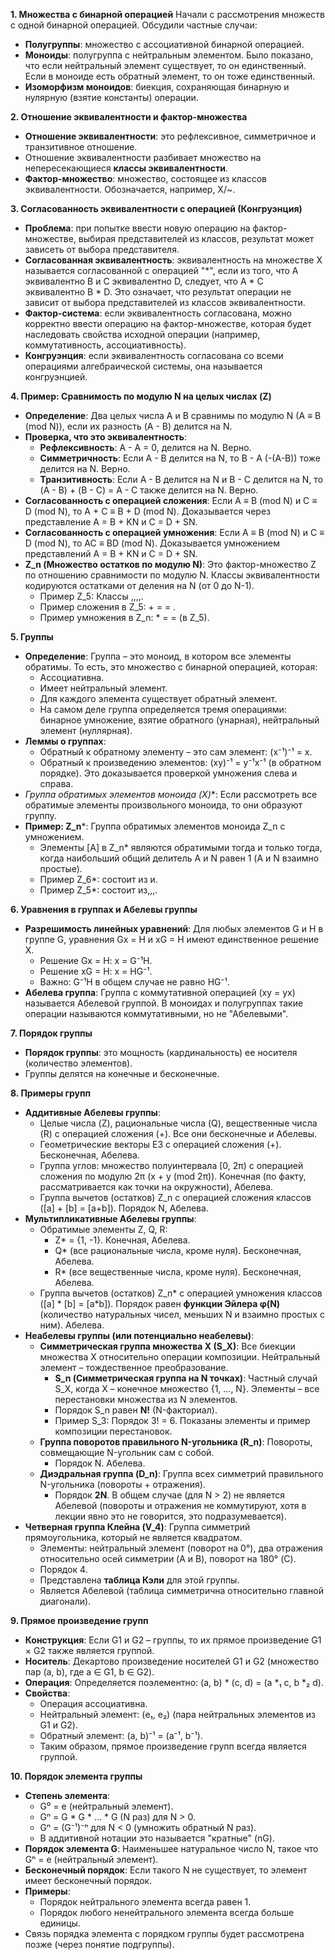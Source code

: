 

**1. Множества с бинарной операцией** Начали с рассмотрения множеств с одной бинарной операцией. Обсудили частные случаи:

- **Полугруппы**: множество с ассоциативной бинарной операцией.
- **Моноиды**: полугруппа с нейтральным элементом. Было показано, что если нейтральный элемент существует, то он единственный. Если в моноиде есть обратный элемент, то он тоже единственный.
- **Изоморфизм моноидов**: биекция, сохраняющая бинарную и нулярную (взятие константы) операции.

**2. Отношение эквивалентности и фактор-множества**

- **Отношение эквивалентности**: это рефлексивное, симметричное и транзитивное отношение.
- Отношение эквивалентности разбивает множество на непересекающиеся **классы эквивалентности**.
- **Фактор-множество**: множество, состоящее из классов эквивалентности. Обозначается, например, X/~.

**3. Согласованность эквивалентности с операцией (Конгруэнция)**

- **Проблема**: при попытке ввести новую операцию на фактор-множестве, выбирая представителей из классов, результат может зависеть от выбора представителя.
- **Согласованная эквивалентность**: эквивалентность на множестве X называется согласованной с операцией "*", если из того, что A эквивалентно B и C эквивалентно D, следует, что A * C эквивалентно B * D. Это означает, что результат операции не зависит от выбора представителей из классов эквивалентности.
- **Фактор-система**: если эквивалентность согласована, можно корректно ввести операцию на фактор-множестве, которая будет наследовать свойства исходной операции (например, коммутативность, ассоциативность).
- **Конгруэнция**: если эквивалентность согласована со всеми операциями алгебраической системы, она называется конгруэнцией.

**4. Пример: Сравнимость по модулю N на целых числах (Z)**

- **Определение**: Два целых числа A и B сравнимы по модулю N (A ≡ B (mod N)), если их разность (A - B) делится на N.
- **Проверка, что это эквивалентность**:
    - **Рефлексивность**: A - A = 0, делится на N. Верно.
    - **Симметричность**: Если A - B делится на N, то B - A (-(A-B)) тоже делится на N. Верно.
    - **Транзитивность**: Если A - B делится на N и B - C делится на N, то (A - B) + (B - C) = A - C также делится на N. Верно.
- **Согласованность с операцией сложения**: Если A ≡ B (mod N) и C ≡ D (mod N), то A + C ≡ B + D (mod N). Доказывается через представление A = B + KN и C = D + SN.
- **Согласованность с операцией умножения**: Если A ≡ B (mod N) и C ≡ D (mod N), то AC ≡ BD (mod N). Доказывается умножением представлений A = B + KN и C = D + SN.
- **Z_n (Множество остатков по модулю N)**: Это фактор-множество Z по отношению сравнимости по модулю N. Классы эквивалентности кодируются остатками от деления на N (от 0 до N-1).
    - Пример Z_5: Классы ,,,,.
    - Пример сложения в Z_5: + = = .
    - Пример умножения в Z_n: * = = (в Z_5).

**5. Группы**

- **Определение**: Группа – это моноид, в котором все элементы обратимы. То есть, это множество с бинарной операцией, которая:
    - Ассоциативна.
    - Имеет нейтральный элемент.
    - Для каждого элемента существует обратный элемент.
    - На самом деле группа определяется тремя операциями: бинарное умножение, взятие обратного (унарная), нейтральный элемент (нуллярная).
- **Леммы о группах**:
    - Обратный к обратному элементу – это сам элемент: (x⁻¹)⁻¹ = x.
    - Обратный к произведению элементов: (xy)⁻¹ = y⁻¹x⁻¹ (в обратном порядке). Это доказывается проверкой умножения слева и справа.
- **Группа обратимых элементов моноида (X*)**: Если рассмотреть все обратимые элементы произвольного моноида, то они образуют группу.
- **Пример: Z_n***: Группа обратимых элементов моноида Z_n с умножением.
    - Элементы [A] в Z_n* являются обратимыми тогда и только тогда, когда наибольший общий делитель A и N равен 1 (A и N взаимно простые).
    - Пример Z_6*: состоит из и.
    - Пример Z_5*: состоит из,,,.

**6. Уравнения в группах и Абелевы группы**

- **Разрешимость линейных уравнений**: Для любых элементов G и H в группе G, уравнения Gx = H и xG = H имеют единственное решение X.
    - Решение Gx = H: x = G⁻¹H.
    - Решение xG = H: x = HG⁻¹.
    - Важно: G⁻¹H в общем случае не равно HG⁻¹.
- **Абелева группа**: Группа с коммутативной операцией (xy = yx) называется Абелевой группой. В моноидах и полугруппах такие операции называются коммутативными, но не "Абелевыми".

**7. Порядок группы**

- **Порядок группы**: это мощность (кардинальность) ее носителя (количество элементов).
- Группы делятся на конечные и бесконечные.

**8. Примеры групп**

- **Аддитивные Абелевы группы**:
    - Целые числа (Z), рациональные числа (Q), вещественные числа (R) с операцией сложения (+). Все они бесконечные и Абелевы.
    - Геометрические векторы E3 с операцией сложения (+). Бесконечная, Абелева.
    - Группа углов: множество полуинтервала [0, 2π) с операцией сложения по модулю 2π (x + y (mod 2π)). Конечная (по факту, рассматривается как точки на окружности), Абелева.
    - Группа вычетов (остатков) Z_n с операцией сложения классов ([a] + [b] = [a+b]). Порядок N, Абелева.
- **Мультипликативные Абелевы группы**:
    - Обратимые элементы Z, Q, R:
        - Z* = {1, -1}. Конечная, Абелева.
        - Q* (все рациональные числа, кроме нуля). Бесконечная, Абелева.
        - R* (все вещественные числа, кроме нуля). Бесконечная, Абелева.
    - Группа вычетов (остатков) Z_n* с операцией умножения классов ([a] * [b] = [a*b]). Порядок равен **функции Эйлера φ(N)** (количество натуральных чисел, меньших N и взаимно простых с ним). Абелева.
- **Неабелевы группы (или потенциально неабелевы)**:
    - **Симметрическая группа множества X (S_X)**: Все биекции множества X относительно операции композиции. Нейтральный элемент – тождественное преобразование.
        - **S_n (Симметрическая группа на N точках)**: Частный случай S_X, когда X – конечное множество {1, ..., N}. Элементы – все перестановки множества из N элементов.
        - Порядок S_n равен **N!** (N-факториал).
        - Пример S_3: Порядок 3! = 6. Показаны элементы и пример композиции перестановок.
    - **Группа поворотов правильного N-угольника (R_n)**: Повороты, совмещающие N-угольник сам с собой.
        - Порядок N. Абелева.
    - **Диэдральная группа (D_n)**: Группа всех симметрий правильного N-угольника (повороты + отражения).
        - Порядок **2N**. В общем случае (для N > 2) не является Абелевой (повороты и отражения не коммутируют, хотя в лекции явно это не говорится, это подразумевается).
- **Четверная группа Клейна (V_4)**: Группа симметрий прямоугольника, который не является квадратом.
    - Элементы: нейтральный элемент (поворот на 0°), два отражения относительно осей симметрии (A и B), поворот на 180° (C).
    - Порядок 4.
    - Представлена **таблица Кэли** для этой группы.
    - Является Абелевой (таблица симметрична относительно главной диагонали).

**9. Прямое произведение групп**

- **Конструкция**: Если G1 и G2 – группы, то их прямое произведение G1 × G2 также является группой.
- **Носитель**: Декартово произведение носителей G1 и G2 (множество пар (a, b), где a ∈ G1, b ∈ G2).
- **Операция**: Определяется поэлементно: (a, b) * (c, d) = (a *₁ c, b *₂ d).
- **Свойства**:
    - Операция ассоциативна.
    - Нейтральный элемент: (e₁, e₂) (пара нейтральных элементов из G1 и G2).
    - Обратный элемент: (a, b)⁻¹ = (a⁻¹, b⁻¹).
    - Таким образом, прямое произведение групп всегда является группой.

**10. Порядок элемента группы**

- **Степень элемента**:
    - G⁰ = e (нейтральный элемент).
    - Gⁿ = G * G * ... * G (N раз) для N > 0.
    - Gⁿ = (G⁻¹)⁻ⁿ для N < 0 (умножить обратный N раз).
    - В аддитивной нотации это называется "кратные" (nG).
- **Порядок элемента G**: Наименьшее натуральное число N, такое что Gⁿ = e (нейтральный элемент).
- **Бесконечный порядок**: Если такого N не существует, то элемент имеет бесконечный порядок.
- **Примеры**:
    - Порядок нейтрального элемента всегда равен 1.
    - Порядок любого ненейтрального элемента всегда больше единицы.
- Связь порядка элемента с порядком группы будет рассмотрена позже (через понятие подгруппы).